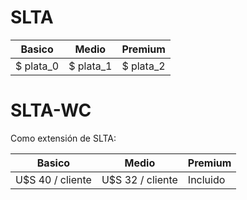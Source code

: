 # SLTA

|   Basico  |   Medio   |  Premium  |
|-----------|-----------|-----------|
| $ plata_0 | $ plata_1 | $ plata_2 |

# SLTA-WC
Como extensión de SLTA:

|      Basico      |      Medio       | Premium  |
|------------------|------------------|----------|
| U$S 40 / cliente | U$S 32 / cliente | Incluido |